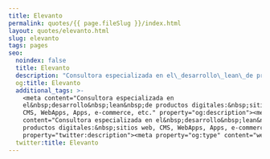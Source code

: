 ```yaml
---
title: Elevanto
permalink: quotes/{{ page.fileSlug }}/index.html
layout: quotes/elevanto.html
slug: elevanto
tags: pages
seo:
  noindex: false
  title: Elevanto
  description: "Consultora especializada en el\_desarrollo\_lean\_de productos digitales:\_sitios web, CMS, WebApps, Apps, e-commerce, etc."
  og:title: Elevanto
  additional_tags: >-
    <meta content="Consultora especializada en
    el&nbsp;desarrollo&nbsp;lean&nbsp;de productos digitales:&nbsp;sitios web,
    CMS, WebApps, Apps, e-commerce, etc." property="og:description"><meta
    content="Consultora especializada en el&nbsp;desarrollo&nbsp;lean&nbsp;de
    productos digitales:&nbsp;sitios web, CMS, WebApps, Apps, e-commerce, etc."
    property="twitter:description"><meta property="og:type" content="website">
  twitter:title: Elevanto
---
```



